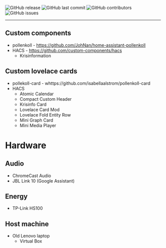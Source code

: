![GitHub release](https://img.shields.io/github/release-pre/adr29truck/homeassistant.svg?style=for-the-badge&color=success)
![GitHub last commit](https://img.shields.io/github/last-commit/adr29truck/homeassistant.svg?style=for-the-badge&color=success)
![GitHub contributors](https://img.shields.io/github/contributors/adr29truck/HomeAssistant.svg?style=for-the-badge&color=success)
![GitHub issues](https://img.shields.io/github/issues-raw/adr29truck/HomeAssistant.svg?style=for-the-badge&color=critical)

***
## Custom components
* pollenkoll - https://github.com/JohNan/home-assistant-pollenkoll
* HACS - https://github.com/custom-components/hacs
  * Krisinformation

## Custom lovelace cards
* pollekoll-card - whttps://github.com/isabellaalstrom/pollenkoll-card
* HACS
  * Atomic Calendar
  * Compact Custom Header
  * Krisinfo Card
  * Lovelace Card Mod
  * Lovelace Fold Entity Row
  * Mini Graph Card
  * Mini Media Player

# Hardware

## Audio
* ChromeCast Audio
* JBL Link 10 (Google Assistant)

## Energy
* TP-Link HS100

## Host machine
* Old Lenovo laptop
  - Virtual Box